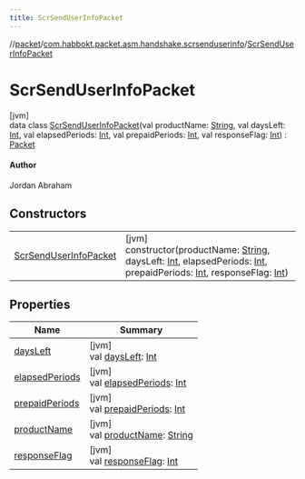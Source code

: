 ```yaml
---
title: ScrSendUserInfoPacket
---
```

//[packet](../../../index.html)/[com.habbokt.packet.asm.handshake.scrsenduserinfo](../index.html)/[ScrSendUserInfoPacket](index.html)



# ScrSendUserInfoPacket



[jvm]\
data class [ScrSendUserInfoPacket](index.html)(val productName: [String](https://kotlinlang.org/api/latest/jvm/stdlib/kotlin/-string/index.html), val daysLeft: [Int](https://kotlinlang.org/api/latest/jvm/stdlib/kotlin/-int/index.html), val elapsedPeriods: [Int](https://kotlinlang.org/api/latest/jvm/stdlib/kotlin/-int/index.html), val prepaidPeriods: [Int](https://kotlinlang.org/api/latest/jvm/stdlib/kotlin/-int/index.html), val responseFlag: [Int](https://kotlinlang.org/api/latest/jvm/stdlib/kotlin/-int/index.html)) : [Packet](../../../../api/api/com.habbokt.api.packet/-packet/index.html)

#### Author



Jordan Abraham



## Constructors


| | |
|---|---|
| [ScrSendUserInfoPacket](-scr-send-user-info-packet.html) | [jvm]<br>constructor(productName: [String](https://kotlinlang.org/api/latest/jvm/stdlib/kotlin/-string/index.html), daysLeft: [Int](https://kotlinlang.org/api/latest/jvm/stdlib/kotlin/-int/index.html), elapsedPeriods: [Int](https://kotlinlang.org/api/latest/jvm/stdlib/kotlin/-int/index.html), prepaidPeriods: [Int](https://kotlinlang.org/api/latest/jvm/stdlib/kotlin/-int/index.html), responseFlag: [Int](https://kotlinlang.org/api/latest/jvm/stdlib/kotlin/-int/index.html)) |


## Properties


| Name | Summary |
|---|---|
| [daysLeft](days-left.html) | [jvm]<br>val [daysLeft](days-left.html): [Int](https://kotlinlang.org/api/latest/jvm/stdlib/kotlin/-int/index.html) |
| [elapsedPeriods](elapsed-periods.html) | [jvm]<br>val [elapsedPeriods](elapsed-periods.html): [Int](https://kotlinlang.org/api/latest/jvm/stdlib/kotlin/-int/index.html) |
| [prepaidPeriods](prepaid-periods.html) | [jvm]<br>val [prepaidPeriods](prepaid-periods.html): [Int](https://kotlinlang.org/api/latest/jvm/stdlib/kotlin/-int/index.html) |
| [productName](product-name.html) | [jvm]<br>val [productName](product-name.html): [String](https://kotlinlang.org/api/latest/jvm/stdlib/kotlin/-string/index.html) |
| [responseFlag](response-flag.html) | [jvm]<br>val [responseFlag](response-flag.html): [Int](https://kotlinlang.org/api/latest/jvm/stdlib/kotlin/-int/index.html) |

